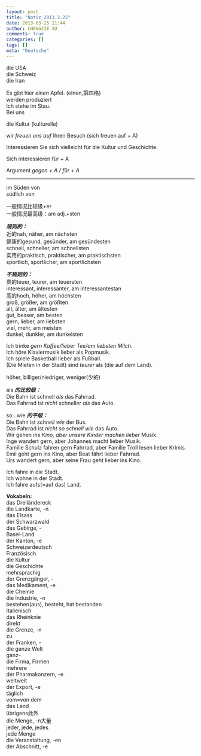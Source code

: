 ```yaml
---
layout: post
title: "Notiz_2013.3.25"
date: 2013-03-25 21:44
author: CHENGJIE XU
comments: true
categories: []
tags: []
meta: "Deutsche"
---
```


die USA  
die Schweiz  
die Iran

Es gibt hier *einen* Apfel. (einen,第四格)  
werden produziert  
Ich stehe im Stau.  
Bei uns

die Kultur (kulturelle)

wir *freuen uns auf* Ihren Besuch (sich freuen auf + A)

Interessieren Sie sich vielleicht für die Kultur und Geschichte.

Sich interessieren für + A

Argument *gegen + A / für + A*

---

im Süden von  
südlich von

一般情况比较级+er  
一般情况最高级：am adj.+sten

***规则的：***  
近的nah, näher, am nächsten  
健康的gesund, gesünder, am gesündesten  
schnell, schneller, am schnellsten  
实用的praktisch, praktischer, am praktischsten  
sportlich, sportlicher, am sportlichsten

***不规则的：***  
贵的teuer, teurer, am teuersten  
interessant, interessanter, am interessantestan  
高的hoch, höher, am höchsten  
groß, größer, am größten  
alt, älter, am ältesten  
gut, besser, am besten  
gern, lieber, am liebsten  
viel, mehr, am meisten  
dunkel, dunkler, am dunkelsten

Ich trinke *gern Kaffee/lieber Tee/am liebsten Milch*.  
Ich höre Klaviermusik lieber als Popmusik.  
Ich spiele Basketball lieber als Fußball.  
(Die Mieten in der Stadt) sind *teurer* als (die auf dem Land).

höher, billiger/niedriger, weniger(少的)

als ***的比较级：***  
Die Bahn ist schnell *als* das Fahrrad.  
Das Fahrrad ist *nicht* schnell*er* *als* das Auto.

so…wie ***的平级：***  
Die Bahn ist *schnell* *wie* der Bus.  
Das Fahrrad ist *nicht* *so* *schnell* *wie* das Auto.  
Wir gehen *ins Kino, aber unsere Kinder machen* *lieber* Musik.  
Inge wandert gern, aber Johannes macht lieber Musik.  
Familie Schulz fahren gern Fahrrad, aber Familie Troll lesen lieber Krimis.  
Emil geht gern ins Kino, aber Beat fährt lieber Fahrrad.  
Urs wandert gern, aber seine Frau geht lieber ins Kino.


Ich fahre in die Stadt.  
Ich wohne in der Stadt.  
Ich fahre aufs(=auf das) Land.

**Vokabeln:**  
das Dreiländereck  
die Landkarte, -n  
das Elsass  
der Schwarzwald  
das Gebirge, -  
Basel-Land  
der Kanton, -e  
Schweizerdeutsch  
Französisch  
die Kultur  
die Geschichte  
mehrsprachig  
der Grenzgänger, -  
das Medikament, -e  
die Chemie  
die Industrie, -n  
bestehen(aus), besteht, hat bestanden  
Italienisch  
das Rheinknie  
direkt  
die Grenze, -n  
zu  
der Franken, -  
die ganze Welt  
ganz-  
die Firma, Firmen  
mehrere  
der Pharmakonzern, -e  
weltweit  
der Export, -e  
täglich  
vom=von dem  
das Land  
übrigens此外  
die Menge, -n大量  
jeder, jede, jedes  
jede Menge  
die Veranstaltung, -en  
der Abschnitt, -e